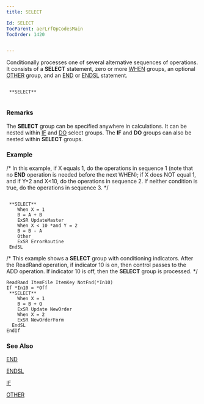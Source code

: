 ```yaml
---
title: SELECT

Id: SELECT
TocParent: aerLrfOpCodesMain
TocOrder: 1420


---
```


Conditionally processes one of several alternative sequences of operations. It consists of a **SELECT** statement, zero or more [WHEN](WHEN.html) groups, an optional [OTHER](OTHER.html) group, and an [END](END.html) or [ENDSL](ENDSL.html) statement. 

```

 **SELECT** 
        
```

### Remarks
The **SELECT** group can be specified anywhere in calculations. It can be nested within [IF](IF.html) and [DO](DO.html) select groups. The **IF** and **DO** groups can also be nested within **SELECT** groups. 

### Example
/* In this example, if X equals 1, do the operations in sequence 1 (note that no **END** operation is needed before the next WHEN); if X does NOT equal 1, and if Y=2 and X<10, do the operations in sequence 2. If neither condition is true, do the operations in sequence 3. */ 

```

 **SELECT** 
    When X = 1 
    B = A + B 
    ExSR UpdateMaster
    When X < 10 *and Y = 2
    B = B - A
    Other
    ExSR ErrorRoutine
 EndSL
```

/* This example shows a **SELECT** group with conditioning indicators. After the ReadRand operation, if indicator 10 is on, then control passes to the ADD operation. If indicator 10 is off, then the **SELECT** group is processed. */ 

```
ReadRand ItemFile ItemKey NotFnd(*In10)
If *In10 = *Off
 **SELECT** 
    When X = 1
    B = B + Q
    ExSR Update NewOrder
    When X = 2
    ExSR NewOrderForm
  EndSL
EndIf
```

### See Also
[END](END.html)

[ENDSL](ENDSL.html)

[IF](IF.html)

[OTHER](OTHER.html) 
